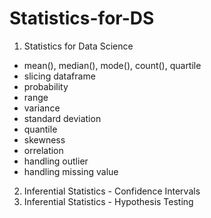 # Statistics-for-DS

1. Statistics for Data Science
- mean(), median(), mode(), count(), quartile
- slicing dataframe
- probability
- range
- variance
- standard deviation
- quantile
- skewness
- orrelation
- handling outlier
- handling missing value

2. Inferential Statistics - Confidence Intervals
3. Inferential Statistics - Hypothesis Testing
